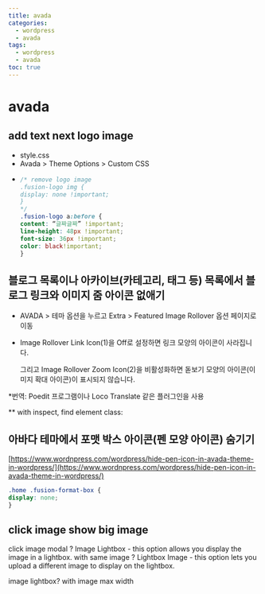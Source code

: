 ```yaml
---
title: avada
categories:
  - wordpress
  - avada
tags:
  - wordpress
  - avada
toc: true
---
```


# avada

## add text next logo image

* style.css
* Avada &gt; Theme Options &gt; Custom CSS
* ```css
  /* remove logo image
  .fusion-logo img {
  display: none !important;
  }
  */
  .fusion-logo a:before {
  content: “글짜글짜” !important;
  line-height: 48px !important;
  font-size: 36px !important;
  color: black!important;
  }
  ```

## 블로그 목록이나 아카이브\(카테고리, 태그 등\) 목록에서 블로그 링크와 이미지 줌 아이콘 없애기

* AVADA &gt; 테마 옵션을 누르고 Extra &gt; Featured Image Rollover 옵션 페이지로 이동
* Image Rollover Link Icon\(1\)을 Off로 설정하면 링크 모양의 아이콘이 사라집니다. 

  그리고 Image Rollover Zoom Icon\(2\)을 비활성화하면 돋보기 모양의 아이콘\(이미지 확대 아이콘\)이 표시되지 않습니다.

\*번역: Poedit 프로그램이나 Loco Translate 같은 플러그인을 사용

\*\* with inspect, find element class:

## 아바다 테마에서 포맷 박스 아이콘\(펜 모양 아이콘\) 숨기기

[https://www.wordnpress.com/wordpress/hide-pen-icon-in-avada-theme-in-wordpress/](https://www.wordnpress.com/wordpress/hide-pen-icon-in-avada-theme-in-wordpress/)

```css
.home .fusion-format-box {
display: none;
}
```

## click image show big image

click image modal ? Image Lightbox - this option allows you display the image in a lightbox. with same image ? Lightbox Image - this option lets you upload a different image to display on the lightbox.

image lightbox? with image max width

